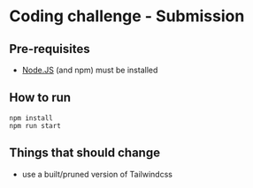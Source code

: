 # Coding challenge - Submission

## Pre-requisites

- [Node.JS](https://nodejs.org/en/) (and npm) must be installed

## How to run

```
npm install
npm run start
```

## Things that should change

- use a built/pruned version of Tailwindcss
